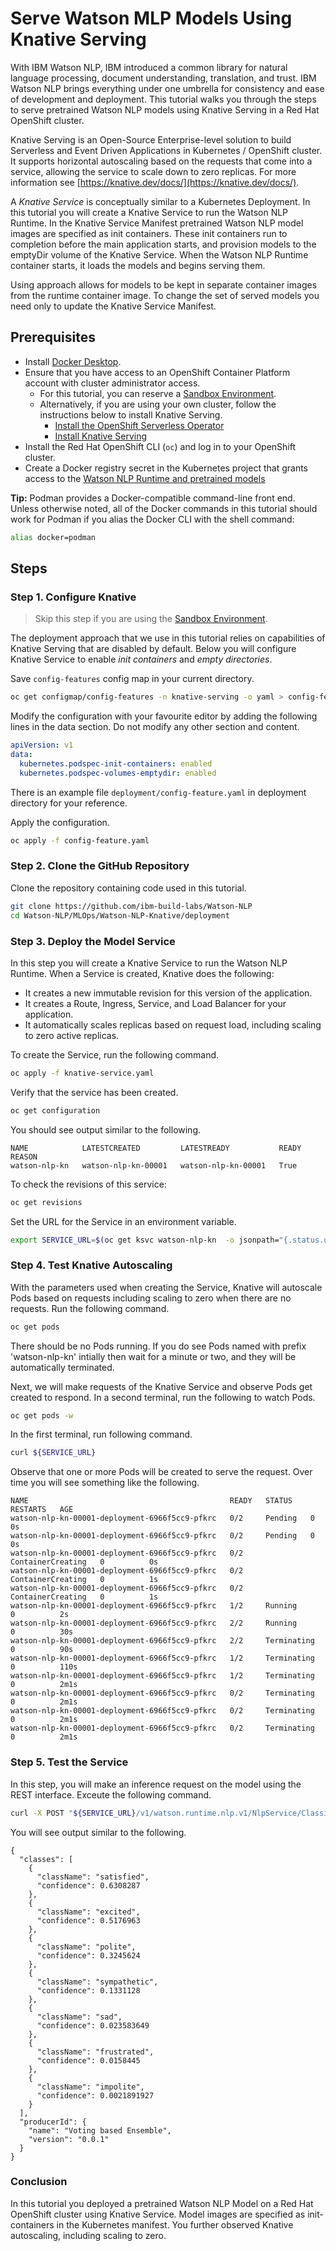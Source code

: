 # Serve Watson MLP Models Using Knative Serving 

With IBM Watson NLP, IBM introduced a common library for natural language processing, document understanding, translation, and trust. IBM Watson NLP brings everything under one umbrella for consistency and ease of development and deployment. This tutorial walks you through the steps to serve pretrained Watson NLP models using Knative Serving in a Red Hat OpenShift cluster.

Knative Serving is an Open-Source Enterprise-level solution to build Serverless and Event Driven Applications in Kubernetes / OpenShift cluster. It supports horizontal autoscaling based on the requests that come into a service, allowing the service to scale down to zero replicas. For more information see [https://knative.dev/docs/](https://knative.dev/docs/).

A *Knative Service* is conceptually similar to a Kubernetes Deployment. In this tutorial you will create a Knative Service to run the Watson NLP Runtime. In the Knative Service Manifest pretrained Watson NLP model images are specified as init containers. These init containers run to completion before the main application starts, and provision models to the emptyDir volume of the Knative Service. When the Watson NLP Runtime container starts, it loads the models and begins serving them.

Using approach allows for models to be kept in separate container images from the runtime container image. To change the set of served models you need only to update the Knative Service Manifest.

## Prerequisites

- Install [Docker Desktop](https://docs.docker.com/get-docker/).
- Ensure that you have access to an OpenShift Container Platform account with cluster administrator access. 
  - For this tutorial, you can reserve a [Sandbox Environment](https://github.com/ibm-build-lab/Watson-NLP/tree/main/MLOps/reserve-openshift-sandbox).
  - Alternatively, if you are using your own cluster, follow the instructions below to install Knative Serving.
    - [Install the OpenShift Serverless Operator](https://docs.openshift.com/container-platform/4.10/serverless/install/install-serverless-operator.html)
    - [Install Knative Serving](https://docs.openshift.com/container-platform/4.10/serverless/install/installing-knative-serving.html)
- Install the Red Hat OpenShift CLI (```oc```) and log in to your OpenShift cluster.
- Create a Docker registry secret in the Kubernetes project that grants access to the [Watson NLP Runtime and pretrained models](https://github.com/ibm-build-lab/Watson-NLP/blob/main/MLOps/access/README.md#kubernetes-and-openshift)

**Tip:** Podman provides a Docker-compatible command-line front end. Unless otherwise noted, all of the Docker commands in this tutorial should work for Podman if you alias the Docker CLI with the shell command:

```bash
alias docker=podman
```

## Steps

### Step 1. Configure Knative

> Skip this step if you are using the [Sandbox Environment](https://github.com/ibm-build-lab/Watson-NLP/tree/main/MLOps/reserve-openshift-sandbox).

The deployment approach that we use in this tutorial relies on capabilities of Knative Serving that are disabled by default. Below you will configure Knative Service to enable *init containers* and *empty directories*.

Save `config-features` config map in your current directory.

```bash
oc get configmap/config-features -n knative-serving -o yaml > config-feature.yaml
```

Modify the configuration with your favourite editor by adding the following lines in the data section. Do not modify any other section and content.

```yaml
apiVersion: v1
data:
  kubernetes.podspec-init-containers: enabled
  kubernetes.podspec-volumes-emptydir: enabled
```

There is an example file `deployment/config-feature.yaml` in deployment directory for your reference.

Apply the configuration.

```bash
oc apply -f config-feature.yaml 
```

### Step 2. Clone the GitHub Repository

Clone the repository containing code used in this tutorial.

```bash
git clone https://github.com/ibm-build-labs/Watson-NLP
cd Watson-NLP/MLOps/Watson-NLP-Knative/deployment
```

### Step 3. Deploy the Model Service

In this step you will create a Knative Service to run the Watson NLP Runtime. When a Service is created, Knative does the following:

- It creates a new immutable revision for this version of the application.
- It creates a Route, Ingress, Service, and Load Balancer for your application.
- It automatically scales replicas based on request load, including scaling to zero active replicas.

To create the Service, run the following command.

```bash
oc apply -f knative-service.yaml
```

Verify that the service has been created.
  
```bash
oc get configuration  
```
  
You should see output similar to the following.
  
```
NAME            LATESTCREATED         LATESTREADY           READY   REASON
watson-nlp-kn   watson-nlp-kn-00001   watson-nlp-kn-00001   True    
```
  
To check the revisions of this service:
  
```bash
oc get revisions 
```

Set the URL for the Service in an environment variable.
  
```bash
export SERVICE_URL=$(oc get ksvc watson-nlp-kn  -o jsonpath="{.status.url}")
```

### Step 4. Test Knative Autoscaling
  
With the parameters used when creating the Service, Knative will autoscale Pods based on requests including scaling to zero when there are no requests. Run the following command.

```bash
oc get pods
```

There should be no Pods running. If you do see Pods named with prefix 'watson-nlp-kn' intially then wait for a minute or two, and they will be  automatically terminated.

Next, we will make requests of the Knative Service and observe Pods get created to respond. In a second terminal, run the following to watch Pods.

```bash
oc get pods -w
```
  
 In the first terminal, run following command.
  
```bash
curl ${SERVICE_URL}
```
  
Observe that one or more Pods will be created to serve the request. Over time you will see something like the following.

```
NAME                                             READY   STATUS    RESTARTS   AGE
watson-nlp-kn-00001-deployment-6966f5cc9-pfkrc   0/2     Pending   0          0s
watson-nlp-kn-00001-deployment-6966f5cc9-pfkrc   0/2     Pending   0          0s
watson-nlp-kn-00001-deployment-6966f5cc9-pfkrc   0/2     ContainerCreating   0          0s
watson-nlp-kn-00001-deployment-6966f5cc9-pfkrc   0/2     ContainerCreating   0          1s
watson-nlp-kn-00001-deployment-6966f5cc9-pfkrc   0/2     ContainerCreating   0          1s
watson-nlp-kn-00001-deployment-6966f5cc9-pfkrc   1/2     Running             0          2s
watson-nlp-kn-00001-deployment-6966f5cc9-pfkrc   2/2     Running             0          30s
watson-nlp-kn-00001-deployment-6966f5cc9-pfkrc   2/2     Terminating         0          90s
watson-nlp-kn-00001-deployment-6966f5cc9-pfkrc   1/2     Terminating         0          110s
watson-nlp-kn-00001-deployment-6966f5cc9-pfkrc   1/2     Terminating         0          2m1s
watson-nlp-kn-00001-deployment-6966f5cc9-pfkrc   0/2     Terminating         0          2m1s
watson-nlp-kn-00001-deployment-6966f5cc9-pfkrc   0/2     Terminating         0          2m1s
watson-nlp-kn-00001-deployment-6966f5cc9-pfkrc   0/2     Terminating         0          2m1s
```

### Step 5. Test the Service

In this step, you will make an inference request on the model using the REST interface. Exceute the following command.

```bash
curl -X POST "${SERVICE_URL}/v1/watson.runtime.nlp.v1/NlpService/ClassificationPredict" -H "accept: application/json" -H "grpc-metadata-mm-model-id: classification_ensemble-workflow_lang_en_tone-stock" -H "content-type: application/json" -d "{ \"rawDocument\": { \"text\": \"Watson nlp is awesome! works in knative\" }}" | jq
```

You will see output similar to the following.

```
{
  "classes": [
    {
      "className": "satisfied",
      "confidence": 0.6308287
    },
    {
      "className": "excited",
      "confidence": 0.5176963
    },
    {
      "className": "polite",
      "confidence": 0.3245624
    },
    {
      "className": "sympathetic",
      "confidence": 0.1331128
    },
    {
      "className": "sad",
      "confidence": 0.023583649
    },
    {
      "className": "frustrated",
      "confidence": 0.0158445
    },
    {
      "className": "impolite",
      "confidence": 0.0021891927
    }
  ],
  "producerId": {
    "name": "Voting based Ensemble",
    "version": "0.0.1"
  }
}
```
  

### Conclusion

In this tutorial you deployed a pretrained Watson NLP Model on a Red Hat OpenShift cluster using Knative Service. Model images are specified as init-containers in the Kubernetes manifest. You further observed Knative autoscaling, including scaling to zero.
